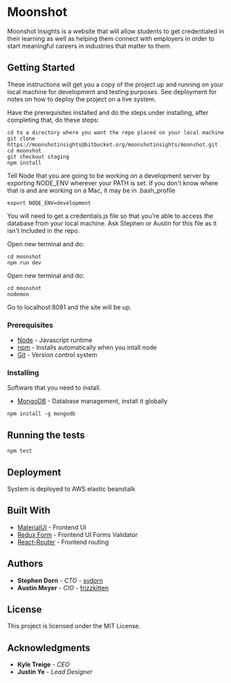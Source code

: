 # Moonshot

Moonshot Insights is a website that will allow students to get credentialed in their learning as well as helping them connect with employers in order to start meaningful careers in industries that matter to them.

## Getting Started

These instructions will get you a copy of the project up and running on your local machine for development and testing purposes. See deployment for notes on how to deploy the project on a live system.

Have the prerequisites installed and do the steps under installing, after completing that, do these steps:
```
cd to a directory where you want the repo placed on your local machine
git clone https://moonshotinsights@bitbucket.org/moonshotinsights/moonshot.git
cd moonshot
git checkout staging
npm install
```
Tell Node that you are going to be working on a development server by exporting NODE_ENV wherever your PATH is set. If you don't know where that is and are working on a Mac, it may be in .bash_profile
```
export NODE_ENV=development
```
You will need to get a credentials.js file so that you're able to access the database from your local machine. Ask Stephen or Austin for this file as it isn't included in the repo.

Open new terminal and do:
```
cd moonshot
npm run dev
```
Open new terminal and do:
```
cd moonshot
nodemon
```

Go to localhost:8081 and the site will be up.

### Prerequisites

* [Node](https://nodejs.org/en/) - Javascript runtime
* [npm](https://www.npmjs.com/) - Installs automatically when you intall node
* [Git](https://git-scm.com/downloads) - Version control system

### Installing

Software that you need to install.

* [MongoDB](https://docs.mongodb.com/manual/installation/) - Database management, install it globally
```
npm install -g mongodb
```

## Running the tests
```
npm test
```

## Deployment

System is deployed to AWS elastic beanstalk

## Built With

* [MaterialUI](http://www.material-ui.com/) - Frontend UI
* [Redux Form](https://redux-form.com/7.2.0/) - Frontend UI Forms Validator
* [React-Router](https://github.com/ReactTraining/react-router) - Frontend routing

## Authors

* **Stephen Dorn** - *CTO* - [svdorn](https://github.com/svdorn)
* **Austin Meyer** - *CIO* - [frizzkitten](https://github.com/frizzkitten)

## License

This project is licensed under the MIT License.

## Acknowledgments

* **Kyle Treige** - *CEO*
* **Justin Ye** - *Lead Designer*
